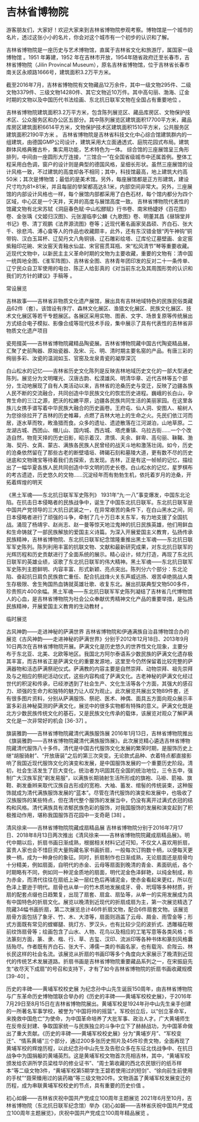 # 吉林省博物院
游客朋友们，大家好！欢迎大家来到吉林省博物院参观考察。博物馆是一个城市的名片，透过这张小小的名片，你会对这个城市有一个初步的认识和了解。

  吉林省博物院是一座历史与艺术博物馆，直属于吉林省文化和旅游厅，属国家一级博物馆 。1951 年筹建，1952 年在吉林市开放，1954年随省政府迁至长春市，吉林省博物院（Jilin Provincal Museum），原名吉林省博物馆，位于吉林省长春市南关区永顺路1666号，建筑面积3.2万平方米。

截至2016年7月，吉林省博物院有文物藏品12万余件，其中一级文物295件、二级文物3379件、三级文物14280件、其它文物近10万件。其中高句丽、渤海、辽金时期的文物以及中国历代书法绘画、东北抗日联军文物在全国占有重要地位  。

吉林省博物院建筑面积3.2万平方米，包含陈列展览区、藏品库房区、文物保护技术区、公众服务区和办公区五部分。其中陈列展览区建筑面积17700平方米，藏品库房区建筑面积6614平方米，文物保护技术区建筑面积1510平方米，公共服务区建筑面积2190平方米 。
吉林省博物院是吉林省科技文化中心综合馆建筑群内的一组建筑，由德国GMP公司设计，建筑采用大立面通透式、庭院花园式布局。建筑群体风格典雅古朴，集实用功能，艺术特色为一体。
综合馆的三座展馆呈三角形排列，中间由一座圆形大厅连接，“三馆合一”在全国省级城市中还属首例。整体工程采用白色调，窗户的设计则是典型的德国风格，呈细长形状。虽然三座展馆的设计风格一致，不过建筑的高度却各不相同；其中，科技馆最高，地上建筑大约高50米；其次是博物馆；最低的是美术馆。另外，每座展馆都是正方形建筑，建设尺寸均为81×81米，并且每层的举架都高达8.1米，内部空间非常大。另外，三座展馆的内部设计风格也一样，每个展馆内部都采用了白色石材，每个馆内都分为四个区域，中心区是一个天井，天井的高度与展馆高度一致。
吉林省博物院代表性的馆藏文物有北宋苏轼《洞庭春色赋·中山松醪赋》行书卷、南宋杨婕妤《百花图》卷、金张瑀《文姬归汉图》、元张渥临李公麟《九歌图》卷、明董其昌《昼锦堂并书记》卷、清丁观鹏《法界源流图》卷等；近现代著名画家吴昌硕、齐白石、张大千、徐悲鸿、溥心畲等人的作品也收藏颇丰，此外，还有东汉错金银“丙午神钩”铜带钩、汉白玉耳杯、辽契丹文八角铜镜、辽石雕彩绘塔、辽库伦辽墓壁画、金定窑紫釉印花碗、宋汝窑天青釉水仙盆、宋官窑贯耳瓶、宋“松风清节”琴等重要收藏。近现代文物中，以新民主主义革命时期的文物为主要收藏，重要的文物有：清中国一统舆地全图、《淮军阵图》、吉林省全图、吉林青年团印发的反对二十一条传单、辽宁民众自卫军使用的电台、陈正人给彭真的《对当前东北及其周围形势的认识和我们的方针的建议》手稿等  。


常设展览


吉林故事——吉林省非物质文化遗产展馆，展出具有吉林地域特色的民族民俗类藏品62件（套）。该馆设有序厅、森林文化展区、渔猎文化展区、民族文化展区、技术文化展区等若干专题展区。各展区采用实物、图表、文字、场景复原等传统展出方式结合电子模拟、影像合成等现代技术手段，集中展示了具有代表性的吉林省非物质文化遗产项目

瓷苑掇英——吉林省博物院藏精品陶瓷展。吉林省博物院藏中国古代陶瓷精品展，汇聚了史前陶器、原始瓷器、及宋、元、明、清时期主要名窑的产品。有唐三彩的绚丽多彩、汝瓷的温润如玉、官窑及龙泉青瓷的凝厚深沉 

白山松水的记忆——吉林省历史文化陈列是反映吉林地域历史文化的一部大型通史陈列。展览分为文明曙光、汉唐古韵、松漠雄风、明清华章、近代吉林等五个部分，生动地展现了自有人类活动以来，吉林省的沧桑历史与变迁，反映了边疆各族人民不断的交流融合，共同创造中华民族文化的恢宏历史进程。巍峨的长白山，孕育生命的三江之源，肥沃的松嫩平原，边疆各民族共同生活的美丽家园。在这里各族儿女携手谱写着中华民族大融合的历史画卷。王府屯、仙人洞、安图人、榆树人为您徐徐拉开了吉林的历史帷幕，点燃了吉林大地上的生命之火。先民们依江河而居，逐水草而牧，畋渔猎而食。众多的遗址、遗迹散落在江河湖泊，山地草原。二龙湖古城、西团山、帽儿山、国内城、西古城、塔虎重镇、乌拉古街……一个个改造自然，物竞天择的历史旧影，昭示着汉、肃慎、夫余、鲜卑、高句丽、靺鞨、渤海、契丹、女真、蒙古、满族各民族人民曾经的战天斗地和激荡壮阔。如今，历史的沧桑依然留在了那些古老的断壁墙垣、碑碣石刻和墓陵大道，更有数不尽的历史谜底和文物瑰宝等待着我们去探索，去发现。吉林，正是有这一帧帧的记忆，描绘出了一幅华夏各族人民共同创造中华文明的历史长卷。白山松水的记忆，星罗棋布的考古遗迹，历史悠久的文物……沉淀经年而有勃勃生机，依托着岁月的沧桑，开拓着辉煌的明天

《黑土军魂——东北抗日联军军史陈列》
1931年“九·一八”事变爆发，中国东北沦陷。在抗击日本侵略者的民族战争中，诞生了中国东北抗日联军。东北抗日联军是中国共产党领导的三大抗日武装之一，在异常艰苦的条件下，在白山黑水之间，同日本侵略者进行了顽强的斗争，牵制了几十万日本关东军，有力地支援了全国抗战。涌现了杨靖宇、赵尚志、赵一曼等惊天地泣鬼神的抗日民族英雄，他们用鲜血和生命铸就了一部民族解放的爱国主义诗篇。为深入开展爱国主义教育，弘扬传承民族精神，吉林省博物院、东北抗日联军纪念馆隆重推出黑土军魂——东北抗日联军军史陈列。陈列利用丰富的抗联文物、文献和最新研究成果，对东北抗日联军的光辉历程和历史贡献进行了全面系统的展示。精心设计，倾力打造，再现了东北抗日联军的英雄业绩，讴歌了东北抗日联军的伟大精神。黑土军魂——东北抗日联军军史陈列主题鲜明、内容丰富、形式新颖、亮点突出。陈列分六个部分：东北沦陷、奋起抗日肩负民族救亡重任、配合抗战烽火关东声威远扬、艰苦卓绝挑战人类生存极限、舍生殉国热血铸就英雄壮歌、收复东北。展出抗联典型文物500多件，珍贵照片400余幅。黑土军魂——东北抗日联军军史陈列凝结了吉林省几代博物馆人的心血，是吉林省博物院为社会公众奉献优秀精神文化产品的重要举措，是弘扬民族精神，开展爱国主义教育的生动教材 。


临时展览


古风神韵——走进神秘的萨满世界
吉林省博物院和伊通满族自治县博物馆合办的展览《古风神韵——走进神秘的萨满世界》分别于2012年12月18日、2013年9月10日两次在吉林省博物院开展。萨满文化是历史悠久的世界性文化现象，主要分布于东北亚、北美、北欧等地区。我国北方阿尔泰语系少数民族的萨满文化遗存极其丰富，而吉林省正是萨满文化的重要发源地，这里至今仍然保留着比较完整的萨满器物和活态萨满祭祀仪式。萨满教的内容主要是自然崇拜、动物崇拜、祖先崇拜及与之相应的祭祀活动仪式，这些内容构成了萨满文化。古老神秘的萨满文化经过世代的积淀和传承，已经渗透到了社会生产、文化生活等各个方面，其强大的感召力、顽强的生命力和独特的魅力让人叹为观止。此次展览共展出文物89件套，还有很多图片资料，分别从萨满服饰、祭祀、医术、神偶、面具五方面向观众展示丰富多彩且神秘莫测的萨满文化，展览中的很多实物都有特殊的意义。萨满文化既是北方少数民族传统文化的基石，又是民族文化传承的载体，该展览对观众了解萨满文化是一次非常好的机会 [36-37] 。

旗装雅韵——吉林省博物院藏清代满族服饰展
2016年1月13日，吉林省博物院推出《旗装雅韵——吉林省博物院藏清代满族服饰展》。此次展览精心遴选吉林省博物院藏清代服饰八十多件。清代是中国古代服饰文化发展的繁荣时期，是服饰历史上继“胡服骑射”、“开放唐装”之后的第三次突变。无论款式品种、衣着特点都直接影响了我国近现代服饰文化的演变和发展，是中国服饰发展的一个重要历史阶段。清初，社会生活发生了巨大变化，统治者为巩固其在全国的统治地位，三令五申，强制广大汉族军民“剃发易服”，以满族长期骑射生活所形成的旗袍、马褂、箭袖、旗鞋、剃发垂辫来取代汉族自古形成的宽袍、大袖、蓄发、绾髻的传统装束，这种服饰就成为清代满族服饰发展的“蓝本”。尽管在清代服饰的演变和发展中，也吸收了汉族服饰的某些特点，但在清代整个服饰的发展当中，仍没有离开过满式衣冠的结构和风格。清代满族具有浓郁民族色彩的服饰，对我国服饰的发展和演变起到了积极推动作用，堪称我国服饰百花园中一支奇葩 [38] 。

清风徐来——吉林省博物院院藏成扇精品展
吉林省博物院分别于2016年7月17日、2018年8月13日两次推出《清风徐来——吉林省博物院院藏成扇精品展》。明代中期以后，折扇书画日渐成熟，根据相关材料记述可知，不仅文人喜欢用折扇，富贵人家也会不惜巨资大量购藏名家书画折扇，一般每次订购数十柄，以便每天更换一柄，成为一种身份的象征。同时，折扇制作也日渐成熟，无论扇面还是扇骨均十分精美，例如扇面，自明代的赤金、云母等扇面到晚清的青金、素面矾纸，各个时期略有不同，例如同一种泥金质地的扇面，明代泥金色泽鲜艳，以纯金制成，称为赤金，而清代往往在扇纸上染一层红色后再铺泥金，使赤金看起来更红，所以在色泽上要逊于明代。扇骨也从单一的竹木质地发展成牙、骨、玳瑁等多种材质，折扇的配套点缀也日趋繁复，出现了扇套、扇盒、扇坠等，从单一的实用发展成为具有中国特色的折扇文化。展览以晚清到近现代的折扇成扇为主，第一次展览精选了院藏34幅书画折扇，第二次展览总计46件折扇文物，配合6件扇套文物。该展览扇骨方面包括了象牙、竹、木、大漆等，扇面则涵盖了云母、屑金、雨雪金等；形式方面既有常见的螳螂腿、挑灯方、罗汉头，也有比较少见的波折式、透雕福在眼前纹饰扇骨等；绘画包含了山水、人物、花鸟以及相应的工笔写意等各类风格；书法篆刻方面，篆、隶、楷、行、草、古玺、汉印、流派印等各种书体和篆刻风格囊括殆尽。作者既有齐白石、张大千、溥儒一类的书画名家，也有载洵、俞陛云、林长民这样的社会名流。该展览从折扇的书画印等多个角度向大家展示了晚清到近现代的传统艺术发展道路。折扇书画是吉林省博物院重要藏品系列之一，在宋振庭先生“收尽天下成扇”的号召和支持下，才有了如今吉林省博物院的折扇书画收藏规模 [39-40] 。

历史的丰碑——黄埔军校校史展
为纪念孙中山先生诞辰150周年，由吉林省博物院与广东革命历史博物馆联合举办的《历史的丰碑——黄埔军校校史展》，于2016年7月29日至8月15日在吉林省博物院展出。黄埔军校是1924年孙中山先生亲手创建的一所著名军事学校，被誉为“中国将帅的摇篮”。军校创立后，以“创立革命军，来挽救中国危亡”为使命，为中国革命培养了大批军事、政治人才。广大黄埔师生在反帝反封建、争取国家统一与民族独立的斗争中立下了赫赫战功，为中国革命做出了重大贡献。《历史的丰碑——黄埔军校校史展》分为“黄埔岁月”、“军校变迁”、“情系黄埔”三个部分，通过200多张历史照片及45件珍贵文物，全面再现了黄埔军校的辉煌历程，以此纪念孙中山先生及告慰众多在东征北伐战争中、在抗日战争中为国捐躯的黄埔英烈。这是黄埔军校文物首次亮相吉林，其中，“黄埔军校颁发给农讲所学员梁桂华的修业证书”、“周士第收藏的西北农民银行的纸币样本”等二级文物3件，“黄埔军校第5期学生王碧若使用过的短剑”、“徐向前生前使用的手杖”“聂荣臻用过的装药箱”等三级文物20件。文物涵盖了黄埔军校发展变迁的历程，成为串联黄埔军校校史的节点，具有重要的历史价值 。

初心如磐——吉林省庆祝中国共产党成立100周年主题展览
2021年6月至10月，吉林省博物院（东北抗日联军纪念馆）举办《初心如磐——吉林省庆祝中国共产党成立100周年主题展览》，庆祝中国共产党成立100周年精品展览 。
